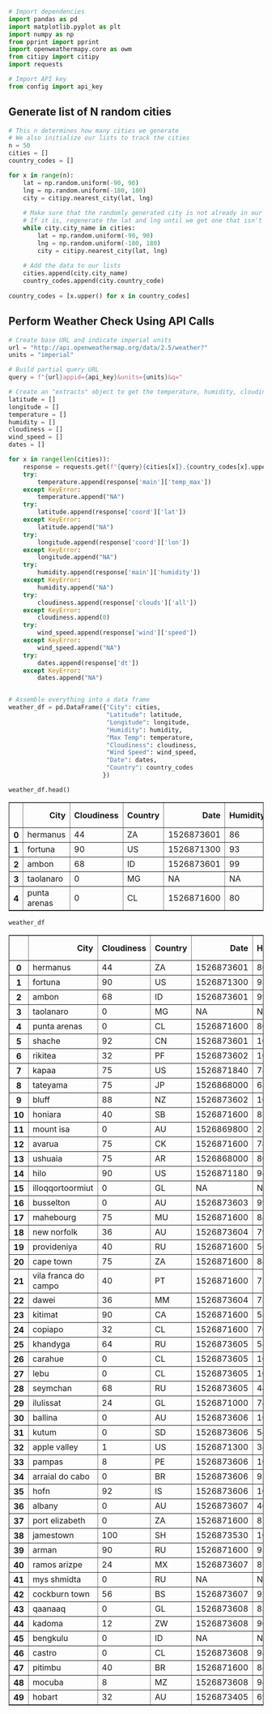 

```python
# Import dependencies
import pandas as pd
import matplotlib.pyplot as plt
import numpy as np
from pprint import pprint
import openweathermapy.core as owm
from citipy import citipy
import requests

# Import API key
from config import api_key
```

## Generate list of N random cities


```python
# This n determines how many cities we generate
# We also initialize our lists to track the cities
n = 50
cities = []
country_codes = []

for x in range(n):
    lat = np.random.uniform(-90, 90)
    lng = np.random.uniform(-180, 180)
    city = citipy.nearest_city(lat, lng)
    
    # Make sure that the randomly generated city is not already in our series
    # If it is, regenerate the lat and lng until we get one that isn't
    while city.city_name in cities:
        lat = np.random.uniform(-90, 90)
        lng = np.random.uniform(-180, 180)
        city = citipy.nearest_city(lat, lng)
    
    # Add the data to our lists
    cities.append(city.city_name)
    country_codes.append(city.country_code)
    
country_codes = [x.upper() for x in country_codes]
```

## Perform Weather Check Using API Calls


```python
# Create base URL and indicate imperial units
url = "http://api.openweathermap.org/data/2.5/weather?"
units = "imperial"
```


```python
# Build partial query URL
query = f"{url}appid={api_key}&units={units}&q="
```


```python
# Create an "extracts" object to get the temperature, humidity, cloudiness and wind speed
latitude = []
longitude = []
temperature = []
humidity = []
cloudiness = []
wind_speed = []
dates = []

for x in range(len(cities)):
    response = requests.get(f"{query}{cities[x]},{country_codes[x].upper()}").json()
    try:
        temperature.append(response['main']['temp_max'])
    except KeyError:
        temperature.append("NA")
    try:
        latitude.append(response['coord']['lat'])
    except KeyError:
        latitude.append("NA")
    try:
        longitude.append(response['coord']['lon'])
    except KeyError:
        longitude.append("NA")
    try:
        humidity.append(response['main']['humidity'])
    except KeyError:
        humidity.append("NA")
    try:
        cloudiness.append(response['clouds']['all'])
    except KeyError:
        cloudiness.append(0)
    try:
        wind_speed.append(response['wind']['speed'])
    except KeyError:
        wind_speed.append("NA")
    try:
        dates.append(response['dt'])
    except KeyError:
        dates.append("NA")


# Assemble everything into a data frame
weather_df = pd.DataFrame({"City": cities,
                           "Latitude": latitude,
                           "Longitude": longitude,
                           "Humidity": humidity,
                           "Max Temp": temperature,
                           "Cloudiness": cloudiness,
                           "Wind Speed": wind_speed,
                           "Date": dates,
                           "Country": country_codes
                          })

weather_df.head()
```




<div>
<style scoped>
    .dataframe tbody tr th:only-of-type {
        vertical-align: middle;
    }

    .dataframe tbody tr th {
        vertical-align: top;
    }

    .dataframe thead th {
        text-align: right;
    }
</style>
<table border="1" class="dataframe">
  <thead>
    <tr style="text-align: right;">
      <th></th>
      <th>City</th>
      <th>Cloudiness</th>
      <th>Country</th>
      <th>Date</th>
      <th>Humidity</th>
      <th>Latitude</th>
      <th>Longitude</th>
      <th>Max Temp</th>
      <th>Wind Speed</th>
    </tr>
  </thead>
  <tbody>
    <tr>
      <th>0</th>
      <td>hermanus</td>
      <td>44</td>
      <td>ZA</td>
      <td>1526873601</td>
      <td>86</td>
      <td>-34.42</td>
      <td>19.24</td>
      <td>14.88</td>
      <td>5.02</td>
    </tr>
    <tr>
      <th>1</th>
      <td>fortuna</td>
      <td>90</td>
      <td>US</td>
      <td>1526871300</td>
      <td>93</td>
      <td>40.6</td>
      <td>-124.16</td>
      <td>12</td>
      <td>5.1</td>
    </tr>
    <tr>
      <th>2</th>
      <td>ambon</td>
      <td>68</td>
      <td>ID</td>
      <td>1526873601</td>
      <td>99</td>
      <td>-3.7</td>
      <td>128.18</td>
      <td>27.93</td>
      <td>1.32</td>
    </tr>
    <tr>
      <th>3</th>
      <td>taolanaro</td>
      <td>0</td>
      <td>MG</td>
      <td>NA</td>
      <td>NA</td>
      <td>NA</td>
      <td>NA</td>
      <td>NA</td>
      <td>NA</td>
    </tr>
    <tr>
      <th>4</th>
      <td>punta arenas</td>
      <td>0</td>
      <td>CL</td>
      <td>1526871600</td>
      <td>80</td>
      <td>-53.16</td>
      <td>-70.91</td>
      <td>4</td>
      <td>7.2</td>
    </tr>
  </tbody>
</table>
</div>




```python
weather_df
```




<div>
<style scoped>
    .dataframe tbody tr th:only-of-type {
        vertical-align: middle;
    }

    .dataframe tbody tr th {
        vertical-align: top;
    }

    .dataframe thead th {
        text-align: right;
    }
</style>
<table border="1" class="dataframe">
  <thead>
    <tr style="text-align: right;">
      <th></th>
      <th>City</th>
      <th>Cloudiness</th>
      <th>Country</th>
      <th>Date</th>
      <th>Humidity</th>
      <th>Latitude</th>
      <th>Longitude</th>
      <th>Max Temp</th>
      <th>Wind Speed</th>
    </tr>
  </thead>
  <tbody>
    <tr>
      <th>0</th>
      <td>hermanus</td>
      <td>44</td>
      <td>ZA</td>
      <td>1526873601</td>
      <td>86</td>
      <td>-34.42</td>
      <td>19.24</td>
      <td>14.88</td>
      <td>5.02</td>
    </tr>
    <tr>
      <th>1</th>
      <td>fortuna</td>
      <td>90</td>
      <td>US</td>
      <td>1526871300</td>
      <td>93</td>
      <td>40.6</td>
      <td>-124.16</td>
      <td>12</td>
      <td>5.1</td>
    </tr>
    <tr>
      <th>2</th>
      <td>ambon</td>
      <td>68</td>
      <td>ID</td>
      <td>1526873601</td>
      <td>99</td>
      <td>-3.7</td>
      <td>128.18</td>
      <td>27.93</td>
      <td>1.32</td>
    </tr>
    <tr>
      <th>3</th>
      <td>taolanaro</td>
      <td>0</td>
      <td>MG</td>
      <td>NA</td>
      <td>NA</td>
      <td>NA</td>
      <td>NA</td>
      <td>NA</td>
      <td>NA</td>
    </tr>
    <tr>
      <th>4</th>
      <td>punta arenas</td>
      <td>0</td>
      <td>CL</td>
      <td>1526871600</td>
      <td>80</td>
      <td>-53.16</td>
      <td>-70.91</td>
      <td>4</td>
      <td>7.2</td>
    </tr>
    <tr>
      <th>5</th>
      <td>shache</td>
      <td>92</td>
      <td>CN</td>
      <td>1526873601</td>
      <td>100</td>
      <td>38.42</td>
      <td>77.24</td>
      <td>9.83</td>
      <td>3.77</td>
    </tr>
    <tr>
      <th>6</th>
      <td>rikitea</td>
      <td>32</td>
      <td>PF</td>
      <td>1526873602</td>
      <td>100</td>
      <td>-23.12</td>
      <td>-134.97</td>
      <td>24.98</td>
      <td>5.97</td>
    </tr>
    <tr>
      <th>7</th>
      <td>kapaa</td>
      <td>75</td>
      <td>US</td>
      <td>1526871840</td>
      <td>78</td>
      <td>22.08</td>
      <td>-159.32</td>
      <td>26</td>
      <td>8.2</td>
    </tr>
    <tr>
      <th>8</th>
      <td>tateyama</td>
      <td>75</td>
      <td>JP</td>
      <td>1526868000</td>
      <td>68</td>
      <td>36.66</td>
      <td>137.31</td>
      <td>20</td>
      <td>3.1</td>
    </tr>
    <tr>
      <th>9</th>
      <td>bluff</td>
      <td>88</td>
      <td>NZ</td>
      <td>1526873602</td>
      <td>100</td>
      <td>-46.6</td>
      <td>168.33</td>
      <td>9.48</td>
      <td>11.67</td>
    </tr>
    <tr>
      <th>10</th>
      <td>honiara</td>
      <td>40</td>
      <td>SB</td>
      <td>1526871600</td>
      <td>83</td>
      <td>-9.43</td>
      <td>159.96</td>
      <td>29</td>
      <td>4.1</td>
    </tr>
    <tr>
      <th>11</th>
      <td>mount isa</td>
      <td>0</td>
      <td>AU</td>
      <td>1526869800</td>
      <td>23</td>
      <td>-20.73</td>
      <td>139.49</td>
      <td>23</td>
      <td>6.7</td>
    </tr>
    <tr>
      <th>12</th>
      <td>avarua</td>
      <td>75</td>
      <td>CK</td>
      <td>1526871600</td>
      <td>78</td>
      <td>-21.21</td>
      <td>-159.78</td>
      <td>27</td>
      <td>4.1</td>
    </tr>
    <tr>
      <th>13</th>
      <td>ushuaia</td>
      <td>75</td>
      <td>AR</td>
      <td>1526868000</td>
      <td>80</td>
      <td>-54.81</td>
      <td>-68.31</td>
      <td>4</td>
      <td>6.07</td>
    </tr>
    <tr>
      <th>14</th>
      <td>hilo</td>
      <td>90</td>
      <td>US</td>
      <td>1526871180</td>
      <td>94</td>
      <td>19.71</td>
      <td>-155.08</td>
      <td>23</td>
      <td>4.1</td>
    </tr>
    <tr>
      <th>15</th>
      <td>illoqqortoormiut</td>
      <td>0</td>
      <td>GL</td>
      <td>NA</td>
      <td>NA</td>
      <td>NA</td>
      <td>NA</td>
      <td>NA</td>
      <td>NA</td>
    </tr>
    <tr>
      <th>16</th>
      <td>busselton</td>
      <td>0</td>
      <td>AU</td>
      <td>1526873603</td>
      <td>99</td>
      <td>-33.64</td>
      <td>115.35</td>
      <td>19.48</td>
      <td>7.77</td>
    </tr>
    <tr>
      <th>17</th>
      <td>mahebourg</td>
      <td>75</td>
      <td>MU</td>
      <td>1526871600</td>
      <td>88</td>
      <td>-20.41</td>
      <td>57.7</td>
      <td>23</td>
      <td>2.1</td>
    </tr>
    <tr>
      <th>18</th>
      <td>new norfolk</td>
      <td>36</td>
      <td>AU</td>
      <td>1526873604</td>
      <td>79</td>
      <td>-42.78</td>
      <td>147.06</td>
      <td>10.08</td>
      <td>8.67</td>
    </tr>
    <tr>
      <th>19</th>
      <td>provideniya</td>
      <td>40</td>
      <td>RU</td>
      <td>1526871600</td>
      <td>56</td>
      <td>64.42</td>
      <td>-173.23</td>
      <td>6</td>
      <td>4</td>
    </tr>
    <tr>
      <th>20</th>
      <td>cape town</td>
      <td>75</td>
      <td>ZA</td>
      <td>1526871600</td>
      <td>88</td>
      <td>-33.93</td>
      <td>18.42</td>
      <td>17</td>
      <td>7.7</td>
    </tr>
    <tr>
      <th>21</th>
      <td>vila franca do campo</td>
      <td>40</td>
      <td>PT</td>
      <td>1526871600</td>
      <td>72</td>
      <td>37.72</td>
      <td>-25.43</td>
      <td>16</td>
      <td>7.2</td>
    </tr>
    <tr>
      <th>22</th>
      <td>dawei</td>
      <td>36</td>
      <td>MM</td>
      <td>1526873604</td>
      <td>73</td>
      <td>14.07</td>
      <td>98.19</td>
      <td>30.18</td>
      <td>1.17</td>
    </tr>
    <tr>
      <th>23</th>
      <td>kitimat</td>
      <td>90</td>
      <td>CA</td>
      <td>1526871600</td>
      <td>58</td>
      <td>54.02</td>
      <td>-128.69</td>
      <td>13</td>
      <td>9.3</td>
    </tr>
    <tr>
      <th>24</th>
      <td>copiapo</td>
      <td>32</td>
      <td>CL</td>
      <td>1526871600</td>
      <td>76</td>
      <td>-27.37</td>
      <td>-70.33</td>
      <td>14</td>
      <td>2.1</td>
    </tr>
    <tr>
      <th>25</th>
      <td>khandyga</td>
      <td>64</td>
      <td>RU</td>
      <td>1526873605</td>
      <td>58</td>
      <td>62.65</td>
      <td>135.58</td>
      <td>9.53</td>
      <td>3.52</td>
    </tr>
    <tr>
      <th>26</th>
      <td>carahue</td>
      <td>0</td>
      <td>CL</td>
      <td>1526873605</td>
      <td>100</td>
      <td>-38.71</td>
      <td>-73.16</td>
      <td>6.63</td>
      <td>2.97</td>
    </tr>
    <tr>
      <th>27</th>
      <td>lebu</td>
      <td>0</td>
      <td>CL</td>
      <td>1526873605</td>
      <td>100</td>
      <td>-37.62</td>
      <td>-73.65</td>
      <td>11.93</td>
      <td>7.62</td>
    </tr>
    <tr>
      <th>28</th>
      <td>seymchan</td>
      <td>68</td>
      <td>RU</td>
      <td>1526873605</td>
      <td>44</td>
      <td>62.93</td>
      <td>152.39</td>
      <td>11.63</td>
      <td>3.02</td>
    </tr>
    <tr>
      <th>29</th>
      <td>ilulissat</td>
      <td>24</td>
      <td>GL</td>
      <td>1526871000</td>
      <td>74</td>
      <td>69.22</td>
      <td>-51.1</td>
      <td>-2</td>
      <td>1.5</td>
    </tr>
    <tr>
      <th>30</th>
      <td>ballina</td>
      <td>0</td>
      <td>AU</td>
      <td>1526873606</td>
      <td>100</td>
      <td>-28.87</td>
      <td>153.57</td>
      <td>19.73</td>
      <td>3.72</td>
    </tr>
    <tr>
      <th>31</th>
      <td>kutum</td>
      <td>0</td>
      <td>SD</td>
      <td>1526873606</td>
      <td>54</td>
      <td>14.2</td>
      <td>24.66</td>
      <td>15.73</td>
      <td>1.22</td>
    </tr>
    <tr>
      <th>32</th>
      <td>apple valley</td>
      <td>1</td>
      <td>US</td>
      <td>1526871300</td>
      <td>34</td>
      <td>34.5</td>
      <td>-117.19</td>
      <td>25</td>
      <td>2.6</td>
    </tr>
    <tr>
      <th>33</th>
      <td>pampas</td>
      <td>8</td>
      <td>PE</td>
      <td>1526873606</td>
      <td>100</td>
      <td>-12.4</td>
      <td>-74.87</td>
      <td>-0.93</td>
      <td>1.22</td>
    </tr>
    <tr>
      <th>34</th>
      <td>arraial do cabo</td>
      <td>0</td>
      <td>BR</td>
      <td>1526873606</td>
      <td>93</td>
      <td>-22.97</td>
      <td>-42.02</td>
      <td>20.48</td>
      <td>6.47</td>
    </tr>
    <tr>
      <th>35</th>
      <td>hofn</td>
      <td>92</td>
      <td>IS</td>
      <td>1526873606</td>
      <td>100</td>
      <td>64.25</td>
      <td>-15.21</td>
      <td>6.08</td>
      <td>13.47</td>
    </tr>
    <tr>
      <th>36</th>
      <td>albany</td>
      <td>0</td>
      <td>AU</td>
      <td>1526873607</td>
      <td>46</td>
      <td>-35.02</td>
      <td>117.88</td>
      <td>19.83</td>
      <td>4.82</td>
    </tr>
    <tr>
      <th>37</th>
      <td>port elizabeth</td>
      <td>0</td>
      <td>ZA</td>
      <td>1526871600</td>
      <td>87</td>
      <td>-33.92</td>
      <td>25.57</td>
      <td>12</td>
      <td>1</td>
    </tr>
    <tr>
      <th>38</th>
      <td>jamestown</td>
      <td>100</td>
      <td>SH</td>
      <td>1526873530</td>
      <td>100</td>
      <td>-15.94</td>
      <td>-5.72</td>
      <td>21.63</td>
      <td>6.72</td>
    </tr>
    <tr>
      <th>39</th>
      <td>arman</td>
      <td>90</td>
      <td>RU</td>
      <td>1526871600</td>
      <td>93</td>
      <td>59.7</td>
      <td>150.17</td>
      <td>5</td>
      <td>2</td>
    </tr>
    <tr>
      <th>40</th>
      <td>ramos arizpe</td>
      <td>24</td>
      <td>MX</td>
      <td>1526873607</td>
      <td>81</td>
      <td>25.54</td>
      <td>-100.95</td>
      <td>20.58</td>
      <td>1.77</td>
    </tr>
    <tr>
      <th>41</th>
      <td>mys shmidta</td>
      <td>0</td>
      <td>RU</td>
      <td>NA</td>
      <td>NA</td>
      <td>NA</td>
      <td>NA</td>
      <td>NA</td>
      <td>NA</td>
    </tr>
    <tr>
      <th>42</th>
      <td>cockburn town</td>
      <td>56</td>
      <td>BS</td>
      <td>1526873607</td>
      <td>92</td>
      <td>24.03</td>
      <td>-74.52</td>
      <td>26.18</td>
      <td>9.67</td>
    </tr>
    <tr>
      <th>43</th>
      <td>qaanaaq</td>
      <td>0</td>
      <td>GL</td>
      <td>1526873608</td>
      <td>83</td>
      <td>77.48</td>
      <td>-69.36</td>
      <td>-7.73</td>
      <td>2.77</td>
    </tr>
    <tr>
      <th>44</th>
      <td>kadoma</td>
      <td>12</td>
      <td>ZW</td>
      <td>1526873608</td>
      <td>96</td>
      <td>-18.34</td>
      <td>29.91</td>
      <td>11.98</td>
      <td>3.17</td>
    </tr>
    <tr>
      <th>45</th>
      <td>bengkulu</td>
      <td>0</td>
      <td>ID</td>
      <td>NA</td>
      <td>NA</td>
      <td>NA</td>
      <td>NA</td>
      <td>NA</td>
      <td>NA</td>
    </tr>
    <tr>
      <th>46</th>
      <td>castro</td>
      <td>0</td>
      <td>CL</td>
      <td>1526873608</td>
      <td>98</td>
      <td>-42.48</td>
      <td>-73.76</td>
      <td>2.23</td>
      <td>1.07</td>
    </tr>
    <tr>
      <th>47</th>
      <td>pitimbu</td>
      <td>40</td>
      <td>BR</td>
      <td>1526871600</td>
      <td>88</td>
      <td>-7.47</td>
      <td>-34.81</td>
      <td>25</td>
      <td>1.5</td>
    </tr>
    <tr>
      <th>48</th>
      <td>mocuba</td>
      <td>8</td>
      <td>MZ</td>
      <td>1526873608</td>
      <td>94</td>
      <td>-16.84</td>
      <td>36.99</td>
      <td>16.53</td>
      <td>1.17</td>
    </tr>
    <tr>
      <th>49</th>
      <td>hobart</td>
      <td>32</td>
      <td>AU</td>
      <td>1526873405</td>
      <td>69</td>
      <td>-42.88</td>
      <td>147.33</td>
      <td>12.18</td>
      <td>6.67</td>
    </tr>
  </tbody>
</table>
</div>


